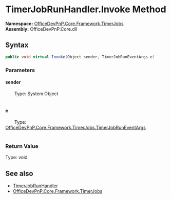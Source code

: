 # TimerJobRunHandler.Invoke Method  
  

**Namespace:** [OfficeDevPnP.Core.Framework.TimerJobs](OfficeDevPnP.Core.Framework.TimerJobs.md)  
**Assembly:** OfficeDevPnP.Core.dll  
## Syntax
```C#
public void virtual Invoke(Object sender, TimerJobRunEventArgs e)
```
### Parameters
#### sender  
&emsp;&emsp;Type: System.Object  
&emsp;&emsp;  

  

#### e  
&emsp;&emsp;Type: [OfficeDevPnP.Core.Framework.TimerJobs.TimerJobRunEventArgs](OfficeDevPnP.Core.Framework.TimerJobs.TimerJobRunEventArgs.md)  
&emsp;&emsp;  

  

### Return Value
Type: void  

## See also
- [TimerJobRunHandler](OfficeDevPnP.Core.Framework.TimerJobs.TimerJobRunHandler.md) 
- [OfficeDevPnP.Core.Framework.TimerJobs](OfficeDevPnP.Core.Framework.TimerJobs.md) 
